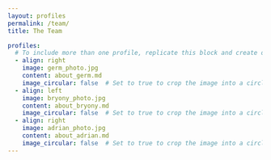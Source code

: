 ```yaml
---
layout: profiles
permalink: /team/
title: The Team

profiles:
  # To include more than one profile, replicate this block and create one content file for each profile inside _pages/
  - align: right
    image: germ_photo.jpg
    content: about_germ.md
    image_circular: false  # Set to true to crop the image into a circle
  - align: left
    image: bryony_photo.jpg
    content: about_bryony.md
    image_circular: false  # Set to true to crop the image into a circle
  - align: right
    image: adrian_photo.jpg
    content: about_adrian.md
    image_circular: false  # Set to true to crop the image into a circle
---
```

